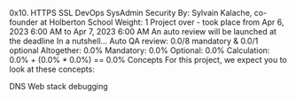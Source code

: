 0x10. HTTPS SSL
DevOps
SysAdmin
Security
 By: Sylvain Kalache, co-founder at Holberton School
 Weight: 1
 Project over - took place from Apr 6, 2023 6:00 AM to Apr 7, 2023 6:00 AM
 An auto review will be launched at the deadline
In a nutshell…
Auto QA review: 0.0/8 mandatory & 0.0/1 optional
Altogether:  0.0%
Mandatory: 0.0%
Optional: 0.0%
Calculation:  0.0% + (0.0% * 0.0%)  == 0.0%
Concepts
For this project, we expect you to look at these concepts:

DNS
Web stack debugging
